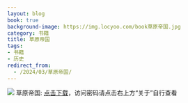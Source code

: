 ```yaml
---
layout: blog
book: true
background-image: https://img.locyoo.com/book草原帝国.jpg
category: 书籍
title: 草原帝国
tags:
- 书籍
- 历史
redirect_from:
  - /2024/03/草原帝国/
---
```

![](https://img.locyoo.com/book草原帝国.jpg)
草原帝国: <a name = "ref1" href="https://url18.ctfile.com/f/50983618-1320273532-f17756?p=3619">点击下载</a>，访问密码请点击右上方“关于”自行查看